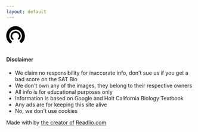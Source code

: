 ```yaml
---
layout: default
---
```


<svg style="margin-bottom:1em" width="50px" height="49px" viewBox="0 0 222 204" version="1.1" xmlns="http://www.w3.org/2000/svg" xmlns:xlink="http://www.w3.org/1999/xlink">
    <!-- Generator: Sketch 43.2 (39069) - http://www.bohemiancoding.com/sketch -->
    <desc>Created with Sketch.</desc>
    <defs></defs>
    <g id="Page-1" stroke="none" stroke-width="1" fill="none" fill-rule="evenodd">
        <g id="favicon" transform="translate(111.000000, 102.000000) rotate(90.000000) translate(-111.000000, -102.000000) translate(9.000000, -9.000000)" fill="#000000">
            <path d="M58.5,110.688 C58.5,145.248 85.572,170.88 117.54,170.88 C137.124,170.88 152.964,160.512 161.604,146.688 C163.332,143.808 162.468,140.64 159.588,138.624 L156.42,136.32 C153.252,134.016 151.236,133.44 147.78,136.896 C141.156,143.232 134.532,151.872 117.252,151.872 C95.652,151.872 79.236,133.44 79.236,110.4 C79.236,87.36 95.94,69.504 117.54,69.504 C128.772,69.504 138.276,74.976 144.036,81.6 C146.628,83.904 148.068,86.784 152.388,82.752 L157.86,78.144 C160.452,76.128 161.028,72.672 159.012,70.08 C148.644,56.832 135.108,49.92 117.828,49.92 C86.436,49.92 58.5,76.704 58.5,110.688 Z" id="c"></path>
            <path d="M0,111.528571 C0,174.957143 53.1075618,222 115.819683,222 C154.237919,222 185.311492,202.971429 202.260714,177.6 C205.650559,172.314286 203.955636,166.5 198.305896,162.8 L192.091181,158.571429 C185.876466,154.342857 181.921648,153.285714 175.141959,159.628571 C162.147556,171.257143 149.153152,187.114286 115.254709,187.114286 C72.881654,187.114286 40.6781325,153.285714 40.6781325,111 C40.6781325,68.7142857 73.4466281,35.9428571 115.819683,35.9428571 C137.853671,35.9428571 156.497815,45.9857143 167.797296,58.1428571 C172.882063,62.3714286 175.706933,67.6571429 184.181544,60.2571429 L194.916051,51.8 C200.000818,48.1 201.130766,41.7571429 197.175948,37 C176.836881,12.6857143 150.2831,0 116.384657,0 C54.802484,0 0,49.1571429 0,111.528571 Z" id="c"></path>
        </g>
    </g>
</svg>

<h4>Disclaimer</h4>

<ul>
	<li>We claim no responsibility for inaccurate info, don't sue us if you get a bad score on the SAT Bio</li>
	<li>We don't own any of the images, they belong to their respective owners </li>
	<li>All info is for educational purposes only</li>
	<li>Information is based on Google and Holt California Biology Textbook</li>
	<li>Any ads are for keeping this site alive</li>
	<li>No, we don't use cookies</li>
</ul>

<p id="made-by">
	Made with by <a href="https://olivia.js.org">the creator of</a> <a href="https://readlio.com">Readlio.com</a>
</p>

